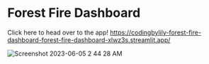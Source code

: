 # Forest Fire Dashboard



Click here to head over to the app! 
https://codingbylily-forest-fire-dashboard-forest-fire-dashboard-xlwz3s.streamlit.app/


![Screenshot 2023-06-05 2 44 28 AM](https://github.com/codingbylily/Forest_Fire_Dashboard/assets/76699414/0372a98e-8739-4a8f-bcd7-b8053b89720d)

